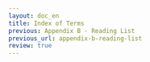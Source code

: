 ```yaml
---
layout: doc_en
title: Index of Terms
previous: Appendix B - Reading List
previous_url: appendix-b-reading-list
review: true
---
```

